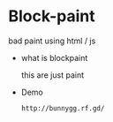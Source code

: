 # Block-paint
bad paint using html / js

- what is blockpaint


     this are just paint
- Demo


      http://bunnygg.rf.gd/
  
